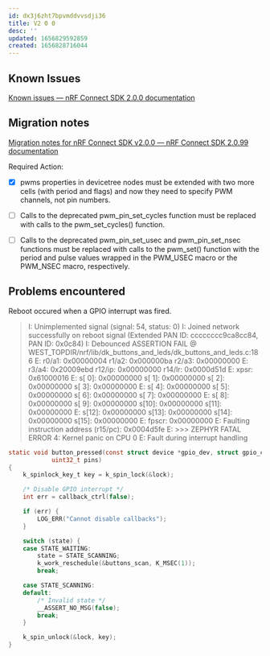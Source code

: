 ```yaml
---
id: dx3j6zht7bpvmddvvsdji36
title: V2 0 0
desc: ''
updated: 1656829592859
created: 1656828716044
---
```


## Known Issues

[Known issues &mdash; nRF Connect SDK 2.0.0 documentation](https://developer.nordicsemi.com/nRF_Connect_SDK/doc/2.0.0/nrf/known_issues.html)

## Migration notes

[Migration notes for nRF Connect SDK v2.0.0 &mdash; nRF Connect SDK 2.0.99 documentation](https://developer.nordicsemi.com/nRF_Connect_SDK/doc/latest/nrf/migration/migration_guide_1.x_to_2.x.html)

Required Action:

- [x] pwms properties in devicetree nodes must be extended with two more cells (with period and flags) and now they need to specify PWM channels, not pin numbers.
- [ ] Calls to the deprecated pwm_pin_set_cycles function must be replaced with calls to the pwm_set_cycles() function.
- [ ] Calls to the deprecated pwm_pin_set_usec and pwm_pin_set_nsec functions must be replaced with calls to the pwm_set() function with the period and pulse values wrapped in the PWM_USEC macro or the PWM_NSEC macro, respectively.


## Problems encountered

Reboot occured when a GPIO interrupt was fired.
> I: Unimplemented signal (signal: 54, status: 0)
> I: Joined network successfully on reboot signal (Extended PAN ID: cccccccc9ca8cc84, PAN ID: 0x0c84)
> I: Debounced
> ASSERTION FAIL @ WEST_TOPDIR/nrf/lib/dk_buttons_and_leds/dk_buttons_and_leds.c:186
> E: r0/a1:  0x00000004  r1/a2:  0x000000ba  r2/a3:  0x00000000
> E: r3/a4:  0x20009ebd r12/ip:  0x00000000 r14/lr:  0x0000d51d
> E:  xpsr:  0x61000016
> E: s[ 0]:  0x00000000  s[ 1]:  0x00000000  s[ 2]:  0x00000000  s[ 3]:  0x00000000
> E: s[ 4]:  0x00000000  s[ 5]:  0x00000000  s[ 6]:  0x00000000  s[ 7]:  0x00000000
> E: s[ 8]:  0x00000000  s[ 9]:  0x00000000  s[10]:  0x00000000  s[11]:  0x00000000
> E: s[12]:  0x00000000  s[13]:  0x00000000  s[14]:  0x00000000  s[15]:  0x00000000
> E: fpscr:  0x00000000
> E: Faulting instruction address (r15/pc): 0x0004d5fe
> E: >>> ZEPHYR FATAL ERROR 4: Kernel panic on CPU 0
> E: Fault during interrupt handling
>


```c
static void button_pressed(const struct device *gpio_dev, struct gpio_callback *cb,
		    uint32_t pins)
{
	k_spinlock_key_t key = k_spin_lock(&lock);

	/* Disable GPIO interrupt */
	int err = callback_ctrl(false);

	if (err) {
		LOG_ERR("Cannot disable callbacks");
	}

	switch (state) {
	case STATE_WAITING:
		state = STATE_SCANNING;
		k_work_reschedule(&buttons_scan, K_MSEC(1));
		break;

	case STATE_SCANNING:
	default:
		/* Invalid state */
		__ASSERT_NO_MSG(false);
		break;
	}

	k_spin_unlock(&lock, key);
}

```